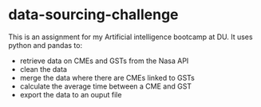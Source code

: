 # data-sourcing-challenge
This is an assignment for my Artificial intelligence bootcamp at DU. It uses python and pandas to:
  - retrieve data on CMEs and GSTs from the Nasa API
  - clean the data
  - merge the data where there are CMEs linked to GSTs
  - calculate the average time between a CME and GST
  - export the data to an ouput file